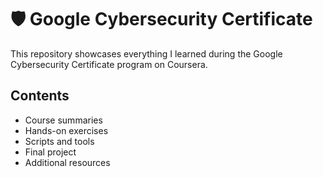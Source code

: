 # 🛡️ Google Cybersecurity Certificate

This repository showcases everything I learned during the Google Cybersecurity Certificate program on Coursera.

## Contents
- Course summaries
- Hands-on exercises
- Scripts and tools
- Final project
- Additional resources
